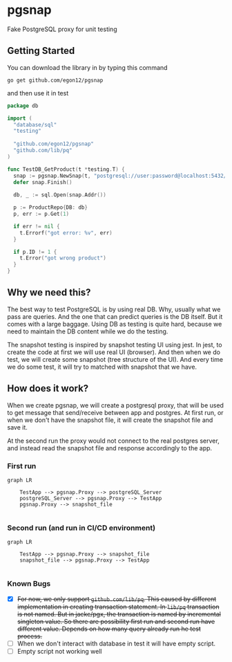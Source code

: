 # pgsnap
Fake PostgreSQL proxy for unit testing

## Getting Started
You can download the library in by typing this command

```
go get github.com/egon12/pgsnap
```
and then use it in test
```go
package db

import (
  "database/sql"
  "testing"
  
  "github.com/egon12/pgsnap"
  "github.com/lib/pq"
)

func TestDB_GetProduct(t *testing.T) {
  snap := pgsnap.NewSnap(t, "postgresql://user:password@localhost:5432/dbname")
  defer snap.Finish()
  
  db, _ := sql.Open(snap.Addr())

  p := ProductRepo{DB: db}
  p, err := p.Get(1)

  if err != nil {
    t.Errorf("got error: %v", err)
  }

  if p.ID != 1 {
    t.Error("got wrong product")
  }
}

```

## Why we need this?
The best way to test PostgreSQL is by using real DB. Why, usually what we pass are queries.  And the one that can predict queries is the DB itself. But it comes with a large baggage.
Using DB as testing is quite hard, because we need to maintain the DB content while we 
do the testing.

The snapshot testing is inspired by snapshot testing UI using jest. In jest, to create the 
code at first we will use real UI (browser). And then when we do test, we will create some 
snapshot (tree structure of the UI). And every time we do some test, it will try to matched
with snapshot that we have.


## How does it work?
When we create pgsnap, we will create a postgresql proxy, that will be used to get message that 
send/receive between app and postgres. At first run, or when we don't have the snapshot file,
it will create the snapshot file and save it.

At the second run the proxy would not connect to the real postgres server, and instead read
the snapshot file and response accordingly to the app.

### First run
```mermaid
graph LR

    TestApp --> pgsnap.Proxy --> postgreSQL_Server
    postgreSQL_Server --> pgsnap.Proxy --> TestApp
    pgsnap.Proxy --> snapshot_file
    
```

### Second run (and run in CI/CD environment)
```mermaid
graph LR

    TestApp --> pgsnap.Proxy --> snapshot_file
    snapshot_file --> pgsnap.Proxy --> TestApp
    
```

### Known Bugs
- [x] ~~For now, we only support `github.com/lib/pq`. This caused by different implementation in 
      creating transaction statement. In `lib/pq` transaction is not named. But in jackc/pgx,
      the transaction is named by incremental singleton value. So there are possibility 
      first run and second run have different value. Depends on how many query already run 
      he test process.~~
- [ ] When we don't interact with database in test it will have empty script.
- [ ] Empty script not working well
